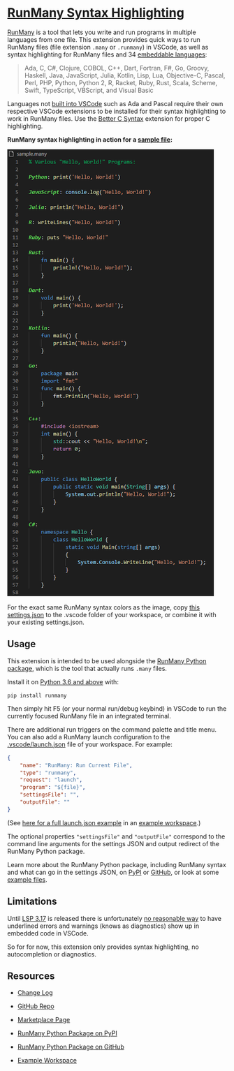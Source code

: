 # [RunMany Syntax Highlighting](https://marketplace.visualstudio.com/items?itemName=discretegames.runmany)

[RunMany](https://pypi.org/project/runmany/) is a tool that lets you write and run programs in multiple languages
from one file. This extension provides quick ways to run RunMany files (file extension `.many` or `.runmany`) in VSCode,
as well as syntax highlighting for RunMany files and 34 [embeddable languages](https://github.com/discretegames/runmanyext/blob/main/supported-languages.csv):

> Ada,
> C,
> C#,
> Clojure,
> COBOL,
> C++,
> Dart,
> Fortran,
> F#,
> Go,
> Groovy,
> Haskell,
> Java,
> JavaScript,
> Julia,
> Kotlin,
> Lisp,
> Lua,
> Objective-C,
> Pascal,
> Perl,
> PHP,
> Python,
> Python 2,
> R,
> Racket,
> Ruby,
> Rust,
> Scala,
> Scheme,
> Swift,
> TypeScript,
> VBScript,
> and Visual Basic

Languages not [built into VSCode](https://github.com/microsoft/vscode/tree/main/extensions) such as Ada and Pascal
require their own respective VSCode extensions to be installed for their syntax highlighting to work in RunMany files.
Use the [Better C Syntax](https://marketplace.visualstudio.com/items?itemName=jeff-hykin.better-c-syntax)
extension for proper C highlighting.

**RunMany syntax highlighting in action for a
[sample file](https://github.com/discretegames/runmanyext/blob/main/exampleWorkspace/sample.many):**

![syntax highlighting sample](https://raw.githubusercontent.com/discretegames/runmanyext/main/images/sample.png)

For the exact same RunMany syntax colors as the image, copy
[this settings.json](https://github.com/discretegames/runmanyext/blob/main/exampleWorkspace/.vscode/settings.json)
to the .vscode folder of your workspace, or combine it with your existing settings.json.

## Usage

This extension is intended to be used alongside the [RunMany Python package](https://pypi.org/project/runmany/), which is the tool that actually runs `.many` files.

Install it on [Python 3.6 and above](https://www.python.org/downloads/) with:

```text
pip install runmany
```

Then simply hit F5 (or your normal run/debug keybind) in VSCode to run the currently focused RunMany file in an integrated terminal.

There are additional run triggers on the command palette and title menu.
You can also add a RunMany launch configuration to the [.vscode/launch.json](https://code.visualstudio.com/docs/editor/debugging#_launch-configurations) file of your workspace. For example:

```json
{
    "name": "RunMany: Run Current File",
    "type": "runmany",
    "request": "launch",
    "program": "${file}",
    "settingsFile": "",
    "outputFile": ""
}
```

(See [here for a full launch.json example](https://github.com/discretegames/runmanyext/blob/main/exampleWorkspace/.vscode/launch.json)
 in an
[example workspace](https://github.com/discretegames/runmanyext/tree/main/exampleWorkspace).)

The optional properties `"settingsFile"` and `"outputFile"` correspond to the command line arguments for the
settings JSON and output redirect of the RunMany Python package.

Learn more about the RunMany Python package, including RunMany syntax and what can go in the settings JSON,
on [PyPI](https://pypi.org/project/runmany/)
or [GitHub](https://github.com/discretegames/runmany), or look at some
[example files](https://github.com/discretegames/runmany/tree/main/examples).

## Limitations

Until [LSP 3.17](https://microsoft.github.io/language-server-protocol/specifications/specification-3-17/)
is released there is unfortunately
[no reasonable way](https://code.visualstudio.com/api/language-extensions/embedded-languages#conclusion)
to have underlined errors and warnings (knows as diagnostics) show up in embedded code in VSCode.

So for for now, this extension only provides syntax highlighting, no autocompletion or diagnostics.

## Resources

- [Change Log](https://marketplace.visualstudio.com/items/discretegames.runmany/changelog)

- [GitHub Repo](https://github.com/discretegames/runmanyext)

- [Marketplace Page](https://marketplace.visualstudio.com/items?itemName=discretegames.runmany)

- [RunMany Python Package on PyPI](https://pypi.org/project/runmany/)

- [RunMany Python Package on GitHub](https://github.com/discretegames/runmany)

- [Example Workspace](https://github.com/discretegames/runmanyext/tree/main/exampleWorkspace)
